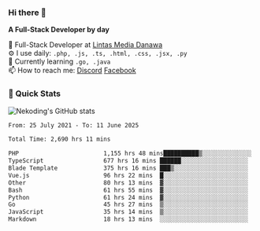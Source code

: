 ### Hi there 👋

**A Full-Stack Developer by day**

🔭 Full-Stack Developer at [Lintas Media Danawa](https://www.lintasmediadanawa.com/)  
⚙️ I use daily: `.php, .js, .ts, .html, .css, .jsx, .py`  
🌱 Currently learning `.go, .java`  
📫 How to reach me: [Discord](https://discordapp.com/users/984448732999327766)  [Facebook](https://fb.me/tyvandi)  

### 🚀 Quick Stats  

![Nekoding's GitHub stats](https://github-readme-stats.vercel.app/api?username=nekoding&show_icons=true)

<!--START_SECTION:waka-->

```txt
From: 25 July 2021 - To: 11 June 2025

Total Time: 2,690 hrs 11 mins

PHP                        1,155 hrs 48 mins██████████▒░░░░░░░░░░░░░░   41.72 %
TypeScript                 677 hrs 16 mins ██████░░░░░░░░░░░░░░░░░░░   24.45 %
Blade Template             375 hrs 16 mins ███▒░░░░░░░░░░░░░░░░░░░░░   13.55 %
Vue.js                     96 hrs 22 mins  █░░░░░░░░░░░░░░░░░░░░░░░░   03.48 %
Other                      80 hrs 13 mins  ▓░░░░░░░░░░░░░░░░░░░░░░░░   02.90 %
Bash                       61 hrs 55 mins  ▓░░░░░░░░░░░░░░░░░░░░░░░░   02.24 %
Python                     61 hrs 24 mins  ▓░░░░░░░░░░░░░░░░░░░░░░░░   02.22 %
Go                         45 hrs 27 mins  ▒░░░░░░░░░░░░░░░░░░░░░░░░   01.64 %
JavaScript                 35 hrs 14 mins  ▒░░░░░░░░░░░░░░░░░░░░░░░░   01.27 %
Markdown                   18 hrs 13 mins  ░░░░░░░░░░░░░░░░░░░░░░░░░   00.66 %
```

<!--END_SECTION:waka-->

<!--
**nekoding/nekoding** is a ✨ _special_ ✨ repository because its `README.md` (this file) appears on your GitHub profile.

Here are some ideas to get you started:

- 🔭 I’m currently working on ...
- 🌱 I’m currently learning ...
- 👯 I’m looking to collaborate on ...
- 🤔 I’m looking for help with ...
- 💬 Ask me about ...
- 📫 How to reach me: ...
- 😄 Pronouns: ...
- ⚡ Fun fact: ...
-->
